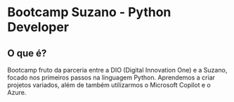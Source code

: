 # Bootcamp Suzano - Python Developer

## O que é?
Bootcamp fruto da parceria entre a DIO (Digital Innovation One) e a Suzano, focado nos primeiros passos na linguagem Python. Aprendemos a criar projetos variados, além de também utilizarmos o Microsoft Copilot e o Azure.
